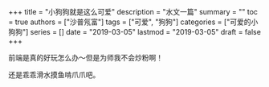 +++
title = "小狗狗就是这么可爱"
description = "水文一篇"
summary = ""
toc = true
authors = ["沙普氖富"]
tags = ["可爱", "狗狗"]
categories = ["可爱的小狗狗"]
series = []
date =  "2019-03-05"
lastmod = "2019-03-05"
draft = false
+++

前端是真的好玩怎么办～但是为师我不会炒粉啊！

还是乖乖滑水摸鱼啃爪爪吧。